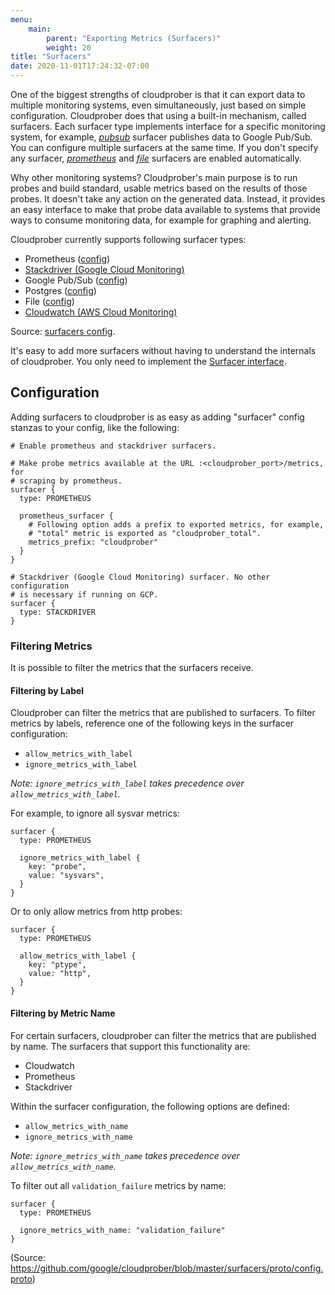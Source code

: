 ```yaml
---
menu:
    main:
        parent: "Exporting Metrics (Surfacers)"
        weight: 20
title: "Surfacers"
date: 2020-11-01T17:24:32-07:00
---
```

One of the biggest strengths of cloudprober is that it can export data to multiple monitoring systems, even simultaneously, just based on simple configuration. Cloudprober does that using a built-in mechanism, called surfacers. Each surfacer type implements interface for a specific monitoring system, for example, [_pubsub_](https://github.com/google/cloudprober/blob/master/surfacers/prometheus/proto/config.proto) surfacer publishes data to Google Pub/Sub. You can configure multiple surfacers at the same time. If you don't specify any surfacer, [_prometheus_](https://github.com/google/cloudprober/blob/master/surfacers/prometheus/proto/config.proto) and [_file_](https://github.com/google/cloudprober/blob/master/surfacers/file/proto/config.proto) surfacers are enabled automatically.

Why other monitoring systems? Cloudprober's main purpose is to run probes and build standard, usable metrics based on the results of those probes. It doesn't take any action on the generated data. Instead, it provides an easy interface to make that probe data available to systems that provide ways to consume monitoring data, for example for graphing and alerting.

Cloudprober currently supports following surfacer types:

* Prometheus ([config](https://github.com/google/cloudprober/blob/master/surfacers/prometheus/proto/config.proto))
* [Stackdriver (Google Cloud Monitoring)](/surfacers/stackdriver)
* Google Pub/Sub ([config](https://github.com/google/cloudprober/blob/master/surfacers/pubsub/proto/config.proto))
* Postgres ([config](https://github.com/google/cloudprober/blob/master/surfacers/postgres/proto/config.proto))
* File ([config](https://github.com/google/cloudprober/blob/master/surfacers/file/proto/config.proto))
* [Cloudwatch (AWS Cloud Monitoring)](/surfacers/cloudwatch)

Source: [surfacers config](https://github.com/google/cloudprober/blob/7bc30b62e42f3fe4e8a2fb8cd0e87ea18b73aeb8/surfacers/proto/config.proto#L14).

It's easy to add more surfacers without having to understand the internals of cloudprober. You only need to implement the [Surfacer interface](https://github.com/google/cloudprober/blob/7bc30b62e42f3fe4e8a2fb8cd0e87ea18b73aeb8/surfacers/surfacers.go#L87).

## Configuration

Adding surfacers to cloudprober is as easy as adding "surfacer" config stanzas to your config, like the following:

```shell
# Enable prometheus and stackdriver surfacers.

# Make probe metrics available at the URL :<cloudprober_port>/metrics, for
# scraping by prometheus.
surfacer {
  type: PROMETHEUS

  prometheus_surfacer {
    # Following option adds a prefix to exported metrics, for example,
    # "total" metric is exported as "cloudprober_total".
    metrics_prefix: "cloudprober"
  }
}

# Stackdriver (Google Cloud Monitoring) surfacer. No other configuration
# is necessary if running on GCP.
surfacer {
  type: STACKDRIVER
}
```

### Filtering Metrics

It is possible to filter the metrics that the surfacers receive.

#### Filtering by Label

Cloudprober can filter the metrics that are published to surfacers. To filter metrics by labels, reference one of the following keys in the surfacer configuration:

- `allow_metrics_with_label`
- `ignore_metrics_with_label`

_Note: `ignore_metrics_with_label` takes precedence over `allow_metrics_with_label`._

For example, to ignore all sysvar metrics:

```
surfacer {
  type: PROMETHEUS

  ignore_metrics_with_label {
    key: "probe",
    value: "sysvars",
  }
}
```
Or to only allow metrics from http probes:

```
surfacer {
  type: PROMETHEUS

  allow_metrics_with_label {
    key: "ptype",
    value: "http",
  }
}
```

#### Filtering by Metric Name

For certain surfacers, cloudprober can filter the metrics that are published by name. The surfacers that support this functionality are:

- Cloudwatch
- Prometheus
- Stackdriver

Within the surfacer configuration, the following options are defined:

- `allow_metrics_with_name`
- `ignore_metrics_with_name`

_Note: `ignore_metrics_with_name` takes precedence over `allow_metrics_with_name`._

To filter out all `validation_failure` metrics by name:

```
surfacer {
  type: PROMETHEUS

  ignore_metrics_with_name: "validation_failure"
}
```
(Source: https://github.com/google/cloudprober/blob/master/surfacers/proto/config.proto)
